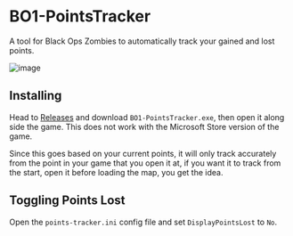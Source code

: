 # BO1-PointsTracker

A tool for Black Ops Zombies to automatically track your gained and lost points.

![image](https://github.com/user-attachments/assets/c9301b9c-184f-4ce8-bc76-461ac4e23ee0)

## Installing
Head to [Releases](https://github.com/BlackOpsOne/BO1-PointsTracker/releases) and download `BO1-PointsTracker.exe`, then open it along side the game. This does not work with the Microsoft Store version of the game.

Since this goes based on your current points, it will only track accurately from the point in your game that you open it at, if you want it to track from the start, open it before loading the map, you get the idea.

## Toggling Points Lost
Open the `points-tracker.ini` config file and set `DisplayPointsLost` to `No`.
